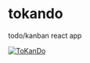 # tokando
todo/kanban react app

[![ToKanDo](https://img.youtube.com/vi/GzukHKSSU6o/0.jpg)](https://youtu.be/GzukHKSSU6o)
